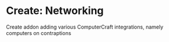 # Create: Networking

Create addon adding various ComputerCraft integrations, namely computers on contraptions
